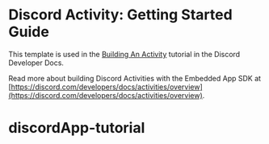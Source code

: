 # Discord Activity: Getting Started Guide

This template is used in the [Building An Activity](https://discord.com/developers/activities/building-an-activity) tutorial in the Discord Developer Docs.

Read more about building Discord Activities with the Embedded App SDK at [https://discord.com/developers/docs/activities/overview](https://discord.com/developers/docs/activities/overview).

# discordApp-tutorial
